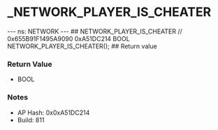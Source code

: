 # _NETWORK_PLAYER_IS_CHEATER

--- ns: NETWORK --- ## NETWORK_PLAYER_IS_CHEATER  // 0x655B91F1495A9090 0xA51DC214 BOOL NETWORK_PLAYER_IS_CHEATER();   ## Return value

### Return Value
* BOOL

### Notes
* AP Hash: 0x0xA51DC214
* Build: 811


